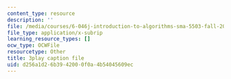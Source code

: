 ```yaml
---
content_type: resource
description: ''
file: /media/courses/6-046j-introduction-to-algorithms-sma-5503-fall-2005/d256a1d26b3942000f0a4b54045609ec_whjt_N9uYFI.srt
file_type: application/x-subrip
learning_resource_types: []
ocw_type: OCWFile
resourcetype: Other
title: 3play caption file
uid: d256a1d2-6b39-4200-0f0a-4b54045609ec
---
```

